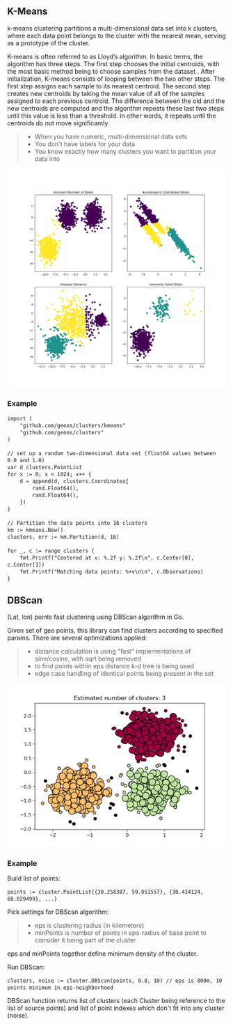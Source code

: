 ## K-Means
k-means clustering partitions a multi-dimensional data set into k clusters, where each data point belongs to the cluster with the nearest mean, serving as a prototype of the cluster.

K-means is often referred to as Lloyd’s algorithm. In basic terms, the algorithm has three steps. The first step chooses the initial centroids, with the most basic method being to choose  samples from the dataset . After initialization, K-means consists of looping between the two other steps. The first step assigns each sample to its nearest centroid. The second step creates new centroids by taking the mean value of all of the samples assigned to each previous centroid. The difference between the old and the new centroids are computed and the algorithm repeats these last two steps until this value is less than a threshold. In other words, it repeats until the centroids do not move significantly.

> * When you have numeric, multi-dimensional data sets
> * You don't have labels for your data
> * You know exactly how many clusters you want to partition your data into

![](images/kmeans.png)
### Example
```
import (
	"github.com/geoos/clusters/kmeans"
	"github.com/geoos/clusters"
)

// set up a random two-dimensional data set (float64 values between 0.0 and 1.0)
var d clusters.PointList
for x := 0; x < 1024; x++ {
	d = append(d, clusters.Coordinates{
		rand.Float64(),
		rand.Float64(),
	})
}

// Partition the data points into 16 clusters
km := kmeans.New()
clusters, err := km.Partition(d, 16)

for _, c := range clusters {
	fmt.Printf("Centered at x: %.2f y: %.2f\n", c.Center[0], c.Center[1])
	fmt.Printf("Matching data points: %+v\n\n", c.Observations)
}
```

## DBScan

(Lat, lon) points fast clustering using DBScan algorithm in Go.

Given set of geo points, this library can find clusters according to specified params. There are several optimizations applied:

> * distance calculation is using "fast" implementations of sine/cosine, with sqrt being removed
> * to find points within eps distance k-d tree is being used
> * edge case handling of identical points being present in the set

![](images/dbscan.png)
### Example
Build list of points:
```
points := cluster.PointList{{30.258387, 59.951557}, {30.434124, 60.029499}, ...}
```
Pick settings for DBScan algorithm:

> * eps is clustering radius (in kilometers)
> * minPoints is number of points in eps-radius of base point to consider it being part of the cluster

eps and minPoints together define minimum density of the cluster.

Run DBScan:
```
clusters, noise := cluster.DBScan(points, 0.8, 10) // eps is 800m, 10 points minimum in eps-neighborhood

```
DBScan function returns list of clusters (each Cluster being reference to the list of source points) and list of point indexes which don't fit into any cluster (noise).